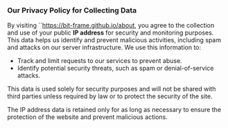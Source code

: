 ### Our Privacy Policy for Collecting Data

By visiting ``https://bit-frame.github.io/about, you agree to the collection and use of your public **IP address** for security and monitoring purposes. This data helps us identify and prevent malicious activities, including spam and attacks on our server infrastructure. We use this information to:
- Track and limit requests to our services to prevent abuse.
- Identify potential security threats, such as spam or denial-of-service attacks.

This data is used solely for security purposes and will not be shared with third parties unless required by law or to protect the security of the site.

The IP address data is retained only for as long as necessary to ensure the protection of the website and prevent malicious actions.
